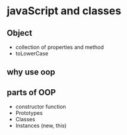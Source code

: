 # javaScript and classes

## Object
 - collection of properties and method
 - toLowerCase

## why use oop

## parts of OOP

- constructor function
- Prototypes
- Classes
- Instances (new, this)

